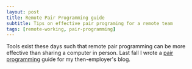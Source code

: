 ```yaml
---
layout: post
title: Remote Pair Programming guide
subtitle: Tips on effective pair programing for a remote team
tags: [remote-working, pair-programming]
---
```


Tools exist these days such that remote pair programming can be more effective than sharing a computer in person. Last fall I wrote a [pair programming](https://www.verytechnology.com/iot-insights/a-comprehensive-guide-to-remote-pair-programming) guide for my then-employer's blog.
